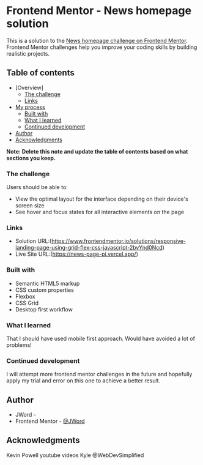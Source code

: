 # Frontend Mentor - News homepage solution

This is a solution to the [News homepage challenge on Frontend Mentor](https://www.frontendmentor.io/challenges/news-homepage-H6SWTa1MFl). Frontend Mentor challenges help you improve your coding skills by building realistic projects.

## Table of contents

- [Overview]
  - [The challenge](#the-challenge)
  - [Links](#links)
- [My process](#my-process)
  - [Built with](#built-with)
  - [What I learned](#what-i-learned)
  - [Continued development](#continued-development)
- [Author](#author)
- [Acknowledgments](#acknowledgments)

**Note: Delete this note and update the table of contents based on what sections you keep.**

### The challenge

Users should be able to:

- View the optimal layout for the interface depending on their device's screen size
- See hover and focus states for all interactive elements on the page

### Links

- Solution URL:(https://www.frontendmentor.io/solutions/responsive-landing-page-using-grid-flex-css-javascript-2bvYnd0Ncd)
- Live Site URL:(https://news-page-pi.vercel.app/)

### Built with

- Semantic HTML5 markup
- CSS custom properties
- Flexbox
- CSS Grid
- Desktop first workflow

### What I learned

That I should have used mobile first approach. Would have avoided a lot of problems!

### Continued development

I will attempt more frontend mentor challenges in the future and hopefully apply my trial and error on this one to achieve a better result.

## Author

- JWord -
- Frontend Mentor - [@JWord](https://www.frontendmentor.io/profile/jwren4170)

## Acknowledgments

Kevin Powell youtube videos
Kyle @WebDevSimplified
